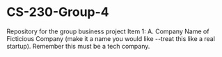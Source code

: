 # CS-230-Group-4
Repository for the group business project
Item 1:
    A. Company Name of Ficticious Company (make it a name you would like --treat this like a real startup). Remember this must be a tech company.

